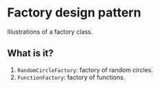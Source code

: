# Factory design pattern

Illustrations of a factory class.


## What is it?

1. `RandomCircleFactory`: factory of random circles.
1. `FunctionFactory`: factory of functions.
